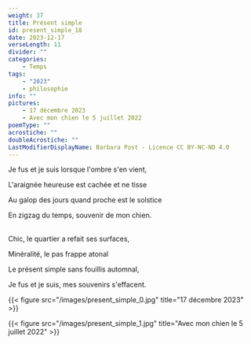 ```yaml
---
weight: 37
title: Présent simple
id: present_simple_18
date: 2023-12-17
verseLength: 11
divider: ""
categories:
    - Temps
tags:
    - "2023"
    - philosophie
info: ""
pictures:
    - 17 décembre 2023
    - Avec mon chien le 5 juillet 2022
poemType: ""
acrostiche: ""
doubleAcrostiche: ""
LastModifierDisplayName: Barbara Post - Licence CC BY-NC-ND 4.0
---
```

Je fus et je suis lorsque l'ombre s'en vient,

L'araignée heureuse est cachée et ne tisse

Au galop des jours quand proche est le solstice

En zigzag du temps, souvenir de mon chien.

 \
Chic, le quartier a refait ses surfaces,

Minéralité, le pas frappe atonal

Le présent simple sans fouillis automnal,

Je fus et je suis, mes souvenirs s'effacent.

<!-- FM:Snippet:Start data:{"id":"_figure","fields":[{"name":"imageName","value":"present_simple_0.jpg"},{"name":"imageCaption","value":"17 décembre 2023"}]} -->
{{< figure src="/images/present_simple_0.jpg" title="17 décembre 2023" >}}
<!-- FM:Snippet:End -->
<!-- FM:Snippet:Start data:{"id":"_figure","fields":[{"name":"imageName","value":"present_simple_1.jpg"},{"name":"imageCaption","value":"Avec mon chien le 5 juillet 2022"}]} -->
{{< figure src="/images/present_simple_1.jpg" title="Avec mon chien le 5 juillet 2022" >}}
<!-- FM:Snippet:End -->
